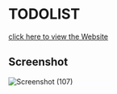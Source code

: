 # TODOLIST

[click here to view the Website](https://todolist-p05y.onrender.com)

## Screenshot
![Screenshot (107)](https://github.com/Merlyn10/TODOLIST/assets/109803991/b9ea1435-349e-49cf-be28-733e702f41d9)
